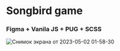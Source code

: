 # Songbird game

### Figma + Vanila JS + PUG + SCSS

![Снимок экрана от 2023-05-02 01-58-30](https://user-images.githubusercontent.com/62261839/235530420-19beb804-4de6-4cda-a5a8-6d2ca1a1438d.png)

